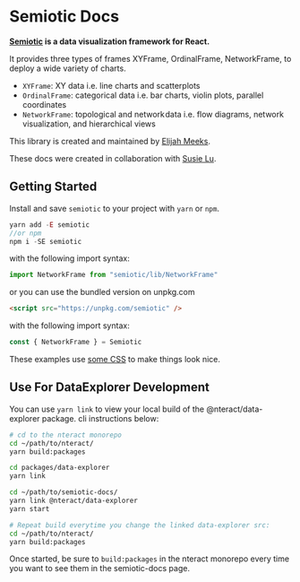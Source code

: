 # Semiotic Docs

**[Semiotic](https://github.com/nteract/semiotic) is a data visualization framework for React.**

It provides three types of frames XYFrame, OrdinalFrame, NetworkFrame, to deploy a wide variety of charts.

- `XYFrame`: XY data i.e. line charts and scatterplots
- `OrdinalFrame`: categorical data i.e. bar charts, violin plots, parallel coordinates
- `NetworkFrame`: topological and network data i.e. flow diagrams, network visualization, and hierarchical views

This library is created and maintained by [Elijah Meeks](https://twitter.com/Elijah_Meeks).

These docs were created in collaboration with [Susie Lu](https://twitter.com/DataToViz).

## Getting Started

Install and save `semiotic` to your project with `yarn` or `npm`.

```js
yarn add -E semiotic
//or npm
npm i -SE semiotic
```

with the following import syntax:

```js
import NetworkFrame from "semiotic/lib/NetworkFrame"
```

or you can use the bundled version on unpkg.com

```html
<script src="https://unpkg.com/semiotic" />
```

with the following import syntax:

```js
const { NetworkFrame } = Semiotic
```

These examples use [some CSS](https://github.com/nteract/semiotic-docs/blob/master/public/semiotic.css) to make things look nice.

## Use For DataExplorer Development

You can use `yarn link` to view your local build of the @nteract/data-explorer
package. cli instructions below:

```bash
# cd to the nteract monorepo
cd ~/path/to/nteract/
yarn build:packages

cd packages/data-explorer
yarn link

cd ~/path/to/semiotic-docs/
yarn link @nteract/data-explorer
yarn start

# Repeat build everytime you change the linked data-explorer src:
cd ~/path/to/nteract/
yarn build:packages

```

Once started, be sure to `build:packages` in the nteract monorepo every time
you want to see them in the semiotic-docs page.
